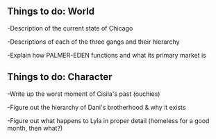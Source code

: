 ## Things to do: World
-Description of the current state of Chicago

-Descriptions of each of the three gangs and their hierarchy

-Explain how PALMER-EDEN functions and what its primary market is

## Things to do: Character
-Write up the worst moment of Cisila's past (ouchies)

-Figure out the hierarchy of Dani's brotherhood & why it exists

-Figure out what happens to Lyla in proper detail (homeless for a good month, then what?)
